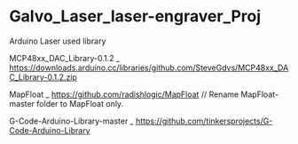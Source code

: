 # Galvo_Laser_laser-engraver_Proj

Arduino Laser used library

MCP48xx_DAC_Library-0.1.2           _      https://downloads.arduino.cc/libraries/github.com/SteveGdvs/MCP48xx_DAC_Library-0.1.2.zip


MapFloat                            _      https://github.com/radishlogic/MapFloat          //  Rename MapFloat-master folder to MapFloat only.


G-Code-Arduino-Library-master       _      https://github.com/tinkersprojects/G-Code-Arduino-Library
